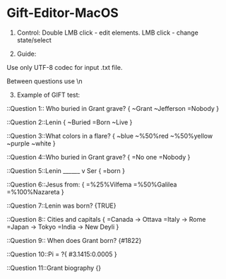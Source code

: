 # Gift-Editor-MacOS

1. Control:
  Double LMB click - edit elements.
  LMB click - change state/select

2. Guide: 

Use only UTF-8 codec for input .txt file.


Between questions use \n

3. Example of GIFT test:
  
  ::Question 1:: Who buried in Grant grave?
  {
  ~Grant
  ~Jefferson 
  =Nobody
  }


  ::Question 2::Lenin
  {
  ~Buried
  =Born
  ~Live
  }

  ::Question 3::What colors in a flare? 
  {
  ~blue
  ~%50%red 
  ~%50%yellow 
  ~purple
  ~white
  }

  ::Question 4::Who buried in Grant grave?
  {
  =No one
  =Nobody
  }

  ::Question 5::Lenin ______ v Ser
  {
  =born
  }

  ::Question 6::Jesus from: 
  { 
  =%25%Vilfema
  =%50%Galilea
  =%100%Nazareta
  }

  ::Question 7::Lenin was born? {TRUE}

  ::Question 8:: Cities and capitals {
  =Canada -> Ottava =Italy -> Rome =Japan -> Tokyo =India -> New Deyli
  }

  ::Question 9:: When does Grant born? {#1822}

  ::Question 10::Pi = ?{
  #3.1415:0.0005
  }

  ::Question 11::Grant biography {}
